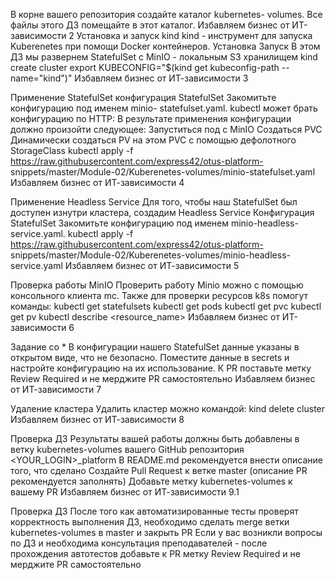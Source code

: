 В корне вашего репозитория создайте каталог kubernetes-
volumes.
Все файлы этого ДЗ помещайте в этот каталог.
 Избавляем бизнес от ИТ-зависимости
2
  Установка и запуск kind
kind - инструмент для запуска Kuberenetes при помощи Docker
контейнеров.
Установка
Запуск
В этом ДЗ мы развернем StatefulSet c MinIO - локальным S3 хранилищем
  kind create cluster
export KUBECONFIG="$(kind get kubeconfig-path --name="kind")"
  Избавляем бизнес от ИТ-зависимости
3

  Применение StatefulSet конфигурация StatefulSet
Закомитьте конфигурацию под именем minio- statefulset.yaml.
kubectl может брать конфигурацию по HTTP:
В результате применения конфигурации должно произойти следующее:
Запуститься под с MinIO
Создаться PVC
Динамически создаться PV на этом PVC с помощью дефолотного StorageClass
  kubectl apply -f https://raw.githubusercontent.com/express42/otus-platform- snippets/master/Module-02/Kuberenetes-volumes/minio-statefulset.yaml
 Избавляем бизнес от ИТ-зависимости
4

  Применение Headless Service
Для того, чтобы наш StatefulSet был доступен изнутри кластера,
создадим Headless Service
Конфигурация StatefulSet
Закомитьте конфигурацию под именем minio-headless- service.yaml.
  kubectl apply -f https://raw.githubusercontent.com/express42/otus-platform- snippets/master/Module-02/Kuberenetes-volumes/minio-headless-service.yaml
 Избавляем бизнес от ИТ-зависимости
5

  Проверка работы MinIO
Проверить работу Minio можно с помощью консольного клиента
mc.
Также для проверки ресурсов k8s помогут команды:
 kubectl get statefulsets
kubectl get pods
kubectl get pvc
kubectl get pv
kubectl describe <resource> <resource_name>
 Избавляем бизнес от ИТ-зависимости
6

  Задание со *
В конфигурации нашего StatefulSet данные указаны в открытом
виде, что не безопасно.
Поместите данные в secrets и настройте конфигурацию на их использование.
К PR поставьте метку Review Required и не мерджите PR самостоятельно
  Избавляем бизнес от ИТ-зависимости
7

  Удаление кластера Удалить кластер можно командой:
 kind delete cluster
 Избавляем бизнес от ИТ-зависимости
8

  Проверка ДЗ
Результаты вашей работы должны быть добавлены в ветку kubernetes-volumes вашего GitHub репозитория <YOUR_LOGIN>_platform
В README.md рекомендуется внести описание того, что сделано Создайте Pull Request к ветке master (описание PR рекомендуется заполнять)
Добавьте метку kubernetes-volumes к вашему PR
 Избавляем бизнес от ИТ-зависимости
 9.1

Проверка ДЗ
После того как автоматизированные тесты проверят корректность выполнения ДЗ, необходимо сделать merge ветки kubernetes-volumes в master и закрыть PR
Если у вас возникли вопросы по ДЗ и необходима консультация преподавателей - после прохождения автотестов добавьте к PR метку Review Required и не мерджите PR самостоятельно